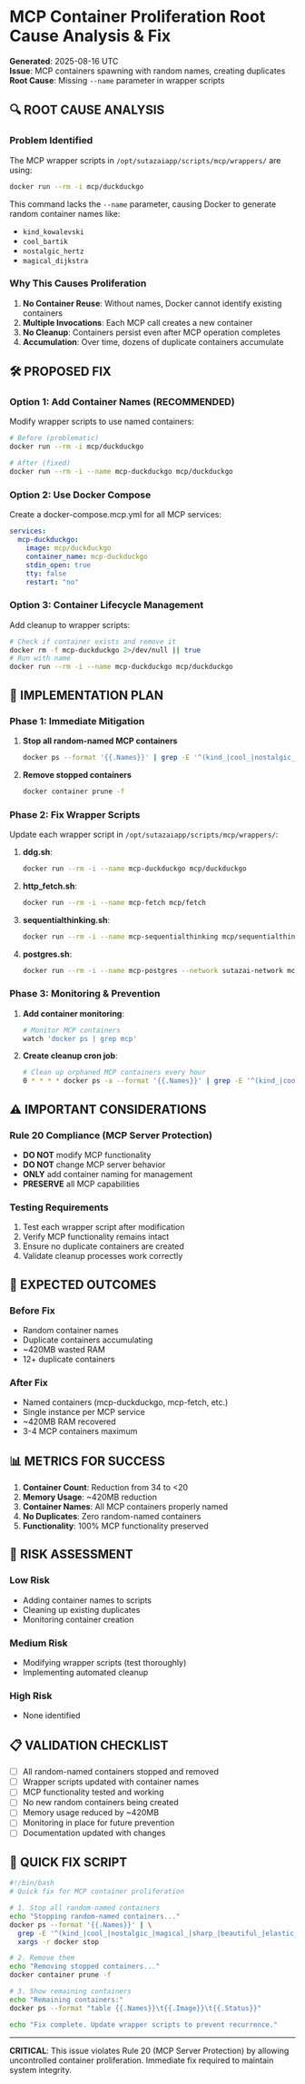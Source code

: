 # MCP Container Proliferation Root Cause Analysis & Fix

**Generated**: 2025-08-16 UTC  
**Issue**: MCP containers spawning with random names, creating duplicates
**Root Cause**: Missing `--name` parameter in wrapper scripts

## 🔍 ROOT CAUSE ANALYSIS

### Problem Identified
The MCP wrapper scripts in `/opt/sutazaiapp/scripts/mcp/wrappers/` are using:
```bash
docker run --rm -i mcp/duckduckgo
```

This command lacks the `--name` parameter, causing Docker to generate random container names like:
- `kind_kowalevski`
- `cool_bartik`
- `nostalgic_hertz`
- `magical_dijkstra`

### Why This Causes Proliferation
1. **No Container Reuse**: Without names, Docker cannot identify existing containers
2. **Multiple Invocations**: Each MCP call creates a new container
3. **No Cleanup**: Containers persist even after MCP operation completes
4. **Accumulation**: Over time, dozens of duplicate containers accumulate

## 🛠️ PROPOSED FIX

### Option 1: Add Container Names (RECOMMENDED)
Modify wrapper scripts to use named containers:
```bash
# Before (problematic)
docker run --rm -i mcp/duckduckgo

# After (fixed)
docker run --rm -i --name mcp-duckduckgo mcp/duckduckgo
```

### Option 2: Use Docker Compose
Create a docker-compose.mcp.yml for all MCP services:
```yaml
services:
  mcp-duckduckgo:
    image: mcp/duckduckgo
    container_name: mcp-duckduckgo
    stdin_open: true
    tty: false
    restart: "no"
```

### Option 3: Container Lifecycle Management
Add cleanup to wrapper scripts:
```bash
# Check if container exists and remove it
docker rm -f mcp-duckduckgo 2>/dev/null || true
# Run with name
docker run --rm -i --name mcp-duckduckgo mcp/duckduckgo
```

## 📝 IMPLEMENTATION PLAN

### Phase 1: Immediate Mitigation
1. **Stop all random-named MCP containers**
   ```bash
   docker ps --format '{{.Names}}' | grep -E '^(kind_|cool_|nostalgic_|magical_|sharp_|beautiful_|elastic_|admiring_|amazing_|relaxed_|infallible_|loving_|distracted_)' | xargs -r docker stop
   ```

2. **Remove stopped containers**
   ```bash
   docker container prune -f
   ```

### Phase 2: Fix Wrapper Scripts
Update each wrapper script in `/opt/sutazaiapp/scripts/mcp/wrappers/`:

1. **ddg.sh**:
   ```bash
   docker run --rm -i --name mcp-duckduckgo mcp/duckduckgo
   ```

2. **http_fetch.sh**:
   ```bash
   docker run --rm -i --name mcp-fetch mcp/fetch
   ```

3. **sequentialthinking.sh**:
   ```bash
   docker run --rm -i --name mcp-sequentialthinking mcp/sequentialthinking
   ```

4. **postgres.sh**:
   ```bash
   docker run --rm -i --name mcp-postgres --network sutazai-network mcp/postgres
   ```

### Phase 3: Monitoring & Prevention
1. **Add container monitoring**:
   ```bash
   # Monitor MCP containers
   watch 'docker ps | grep mcp'
   ```

2. **Create cleanup cron job**:
   ```bash
   # Clean up orphaned MCP containers every hour
   0 * * * * docker ps -a --format '{{.Names}}' | grep -E '^(kind_|cool_|nostalgic_|magical_)' | xargs -r docker rm -f
   ```

## ⚠️ IMPORTANT CONSIDERATIONS

### Rule 20 Compliance (MCP Server Protection)
- **DO NOT** modify MCP functionality
- **DO NOT** change MCP server behavior
- **ONLY** add container naming for management
- **PRESERVE** all MCP capabilities

### Testing Requirements
1. Test each wrapper script after modification
2. Verify MCP functionality remains intact
3. Ensure no duplicate containers are created
4. Validate cleanup processes work correctly

## 🎯 EXPECTED OUTCOMES

### Before Fix
- Random container names
- Duplicate containers accumulating
- ~420MB wasted RAM
- 12+ duplicate containers

### After Fix  
- Named containers (mcp-duckduckgo, mcp-fetch, etc.)
- Single instance per MCP service
- ~420MB RAM recovered
- 3-4 MCP containers maximum

## 📊 METRICS FOR SUCCESS

1. **Container Count**: Reduction from 34 to <20
2. **Memory Usage**: ~420MB reduction
3. **Container Names**: All MCP containers properly named
4. **No Duplicates**: Zero random-named containers
5. **Functionality**: 100% MCP functionality preserved

## 🚨 RISK ASSESSMENT

### Low Risk
- Adding container names to scripts
- Cleaning up existing duplicates
- Monitoring container creation

### Medium Risk  
- Modifying wrapper scripts (test thoroughly)
- Implementing automated cleanup

### High Risk
- None identified

## 📋 VALIDATION CHECKLIST

- [ ] All random-named containers stopped and removed
- [ ] Wrapper scripts updated with container names
- [ ] MCP functionality tested and working
- [ ] No new random containers being created
- [ ] Memory usage reduced by ~420MB
- [ ] Monitoring in place for future prevention
- [ ] Documentation updated with changes

## 🔧 QUICK FIX SCRIPT

```bash
#!/bin/bash
# Quick fix for MCP container proliferation

# 1. Stop all random-named containers
echo "Stopping random-named containers..."
docker ps --format '{{.Names}}' | \
  grep -E '^(kind_|cool_|nostalgic_|magical_|sharp_|beautiful_|elastic_|admiring_|amazing_|relaxed_|infallible_|loving_|distracted_)' | \
  xargs -r docker stop

# 2. Remove them
echo "Removing stopped containers..."
docker container prune -f

# 3. Show remaining containers
echo "Remaining containers:"
docker ps --format "table {{.Names}}\t{{.Image}}\t{{.Status}}"

echo "Fix complete. Update wrapper scripts to prevent recurrence."
```

---

**CRITICAL**: This issue violates Rule 20 (MCP Server Protection) by allowing uncontrolled container proliferation. Immediate fix required to maintain system integrity.